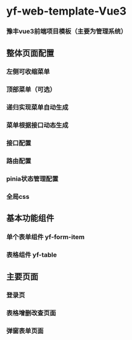 # yf-web-template-Vue3

### 豫丰vue3前端项目模板（主要为管理系统）

## 整体页面配置

### 左侧可收缩菜单

### 顶部菜单（可选）

### 递归实现菜单自动生成

### 菜单根据接口动态生成

### 接口配置

### 路由配置

### pinia状态管理配置

### 全局css

## 基本功能组件

### 单个表单组件 yf-form-item

### 表格组件 yf-table

## 主要页面

### 登录页

### 表格增删改查页面

### 弹窗表单页面
